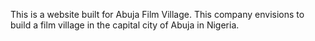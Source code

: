 This is a website built for Abuja Film Village. This company envisions to build a film village in the capital city of Abuja in Nigeria.